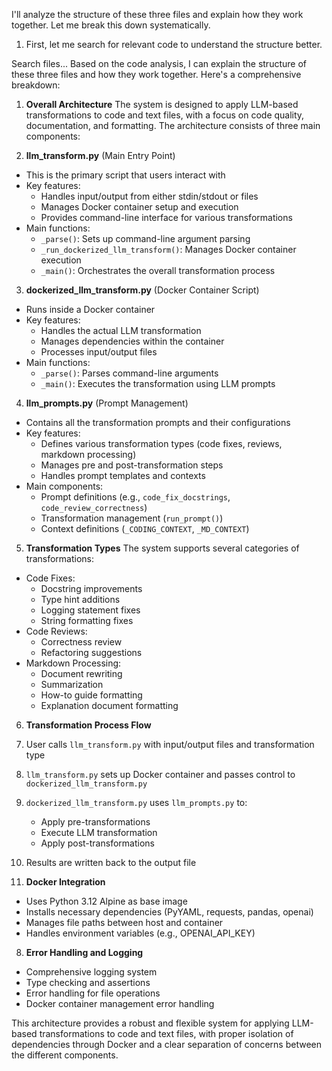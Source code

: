 I'll analyze the structure of these three files and explain how they work together. Let me break this down systematically.

1. First, let me search for relevant code to understand the structure better.



Search files...
Based on the code analysis, I can explain the structure of these three files and how they work together. Here's a comprehensive breakdown:

1. **Overall Architecture**
The system is designed to apply LLM-based transformations to code and text files, with a focus on code quality, documentation, and formatting. The architecture consists of three main components:

2. **llm_transform.py** (Main Entry Point)
- This is the primary script that users interact with
- Key features:
  - Handles input/output from either stdin/stdout or files
  - Manages Docker container setup and execution
  - Provides command-line interface for various transformations
- Main functions:
  - `_parse()`: Sets up command-line argument parsing
  - `_run_dockerized_llm_transform()`: Manages Docker container execution
  - `_main()`: Orchestrates the overall transformation process

3. **dockerized_llm_transform.py** (Docker Container Script)
- Runs inside a Docker container
- Key features:
  - Handles the actual LLM transformation
  - Manages dependencies within the container
  - Processes input/output files
- Main functions:
  - `_parse()`: Parses command-line arguments
  - `_main()`: Executes the transformation using LLM prompts

4. **llm_prompts.py** (Prompt Management)
- Contains all the transformation prompts and their configurations
- Key features:
  - Defines various transformation types (code fixes, reviews, markdown processing)
  - Manages pre and post-transformation steps
  - Handles prompt templates and contexts
- Main components:
  - Prompt definitions (e.g., `code_fix_docstrings`, `code_review_correctness`)
  - Transformation management (`run_prompt()`)
  - Context definitions (`_CODING_CONTEXT`, `_MD_CONTEXT`)

5. **Transformation Types**
The system supports several categories of transformations:
- Code Fixes:
  - Docstring improvements
  - Type hint additions
  - Logging statement fixes
  - String formatting fixes
- Code Reviews:
  - Correctness review
  - Refactoring suggestions
- Markdown Processing:
  - Document rewriting
  - Summarization
  - How-to guide formatting
  - Explanation document formatting

6. **Transformation Process Flow**
1. User calls `llm_transform.py` with input/output files and transformation type
2. `llm_transform.py` sets up Docker container and passes control to `dockerized_llm_transform.py`
3. `dockerized_llm_transform.py` uses `llm_prompts.py` to:
   - Apply pre-transformations
   - Execute LLM transformation
   - Apply post-transformations
4. Results are written back to the output file

7. **Docker Integration**
- Uses Python 3.12 Alpine as base image
- Installs necessary dependencies (PyYAML, requests, pandas, openai)
- Manages file paths between host and container
- Handles environment variables (e.g., OPENAI_API_KEY)

8. **Error Handling and Logging**
- Comprehensive logging system
- Type checking and assertions
- Error handling for file operations
- Docker container management error handling

This architecture provides a robust and flexible system for applying LLM-based transformations to code and text files, with proper isolation of dependencies through Docker and a clear separation of concerns between the different components.

